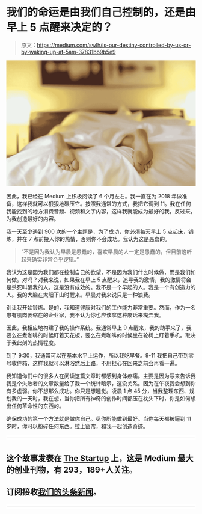 # 我们的命运是由我们自己控制的，还是由早上 5 点醒来决定的？

> 原文：<https://medium.com/swlh/is-our-destiny-controlled-by-us-or-by-waking-up-at-5am-37831bb9b5e9>

![](img/dc43fc78a98e1c2e4cd7dac444600874.png)

因此，我已经在 Medium 上积极阅读了 6 个月左右。我一直在为 2018 年做准备，这样我就可以狠狠地碾压它。按照我通常的方式，我把它调到 11。我在任何我能找到的地方消费音频、视频和文字内容，这样我就能成为最好的我，反过来，为我创造最好的内容。

我一天至少遇到 900 次的一个主题是，为了成功，你必须每天早上 5 点起床，锻炼，并在 7 点前投入你的热情，否则你不会成功。我认为这是愚蠢的。

> “不是因为我认为早晨是愚蠢的，喜欢早晨的人一定是愚蠢的，但目前这听起来确实非常合乎逻辑。”

我认为这是因为我们都在控制自己的欲望，不是因为我们什么时候做，而是我们如何做。对吗？对我来说，如果我在早上 5 点醒来，追寻我的激情，我的激情将会是杀死叫醒我的人。这是没有成效的。我不是一个早起的人。我是一个有创造力的人。我的大脑在太阳下山时醒来。早晨对我来说只是一种浪费。

别让我开始锻炼。是的，我知道健康对我们的工作能力非常重要。然而，作为一名患有肌肉萎缩症的企业家，我不认为你也应该拿这种废话来糊弄我。

因此，我相应地构建了我的操作系统。我通常早上 9 点醒来，我的助手来了，我要么在煮咖啡的时候盯着天花板，要么在煮咖啡的时候坐在轮椅上盯着手机。取决于我此刻的热情程度。

到了 9:30，我通常可以在基本水平上运作，所以我吃早餐。9-11 我把自己带到零号收件箱，这样我就可以淋浴然后上路，不用担心在回来之前会再看一遍。

我知道你们中的很多人在阅读这篇文章时都感到身体疼痛。主要是因为写来告诉我我是个失败者的文章数量给了我一个统计暗示，这没关系。因为在午夜我会想到你有多虚弱。你不想那么成功。你只是想睡觉。凌晨 1 点 45 分，当我整理东西、规划我的一天时，我在想，当你把所有神奇的创作时间都压在枕头下时，你是如何想出任何革命性的东西的。

确保成功的第一个方法就是做你自己。尽你所能做到最好。当你每天都被逼到 11 岁时，你可以粉碎任何东西。拉上窗帘，和我一起创造奇迹。

![](img/731acf26f5d44fdc58d99a6388fe935d.png)

## 这个故事发表在 [The Startup](https://medium.com/swlh) 上，这是 Medium 最大的创业刊物，有 293，189+人关注。

## 订阅接收[我们的头条新闻](http://growthsupply.com/the-startup-newsletter/)。

![](img/731acf26f5d44fdc58d99a6388fe935d.png)